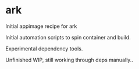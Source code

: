 # ark
Initial appimage recipe for ark

Initial automation scripts to spin container and build.

Experimental dependency tools.

Unfinished WIP, still working through deps manually..
